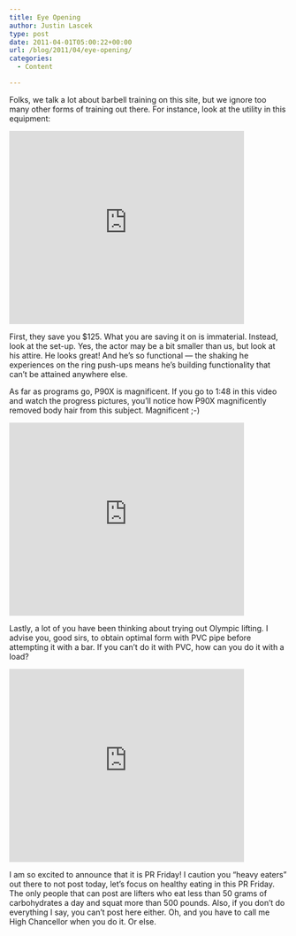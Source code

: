 ```yaml
---
title: Eye Opening
author: Justin Lascek
type: post
date: 2011-04-01T05:00:22+00:00
url: /blog/2011/04/eye-opening/
categories:
  - Content

---
```

Folks, we talk a lot about barbell training on this site, but we ignore too many other forms of training out there. For instance, look at the utility in this equipment:

<iframe title="YouTube video player" width="425" height="349" src="http://www.youtube.com/embed/h5w1gyBpV2M" frameborder="0" allowfullscreen></iframe>
  

  
First, they save you $125. What you are saving it on is immaterial. Instead, look at the set-up. Yes, the actor may be a bit smaller than us, but look at his attire. He looks great! And he&#8217;s so functional &#8212; the shaking he experiences on the ring push-ups means he&#8217;s building functionality that can&#8217;t be attained anywhere else.
  

  
As far as programs go, P90X is magnificent. If you go to 1:48 in this video and watch the progress pictures, you&#8217;ll notice how P90X magnificently removed body hair from this subject. Magnificent ;-)

<iframe title="YouTube video player" width="425" height="349" src="http://www.youtube.com/embed/BLxLuirbZc4" frameborder="0" allowfullscreen></iframe>
  

  
Lastly, a lot of you have been thinking about trying out Olympic lifting. I advise you, good sirs, to obtain optimal form with PVC pipe before attempting it with a bar. If you can&#8217;t do it with PVC, how can you do it with a load?
  
<iframe title="YouTube video player" width="425" height="349" src="http://www.youtube.com/embed/u_3GdZJGsXI" frameborder="0" allowfullscreen></iframe>
  

  
I am so excited to announce that it is PR Friday! I caution you &#8220;heavy eaters&#8221; out there to not post today, let&#8217;s focus on healthy eating in this PR Friday. The only people that can post are lifters who eat less than 50 grams of carbohydrates a day and squat more than 500 pounds. Also, if you don&#8217;t do everything I say, you can&#8217;t post here either. Oh, and you have to call me High Chancellor when you do it. Or else.
